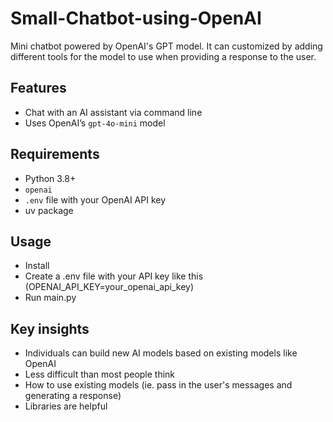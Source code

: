 # Small-Chatbot-using-OpenAI
Mini chatbot powered by OpenAI's GPT model. It can customized by adding different tools for the model to use when providing a response to the user.

## Features
- Chat with an AI assistant via command line
- Uses OpenAI’s `gpt-4o-mini` model

## Requirements
- Python 3.8+
- `openai`
- `.env` file with your OpenAI API key
- uv package

## Usage
- Install
- Create a .env file with your API key like this (OPENAI_API_KEY=your_openai_api_key)
- Run main.py

## Key insights
- Individuals can build new AI models based on existing models like OpenAI
- Less difficult than most people think
- How to use existing models (ie. pass in the user's messages and generating a response)
- Libraries are helpful
